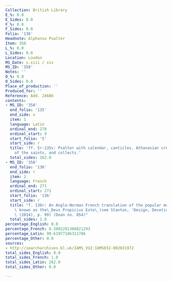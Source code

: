 ```yaml
---
Collection: British Library
E_%: 0.0
E_Sides: 0.0
F_%: 0.0
F_Sides: 0.0
Folia: '136'
Headnote: Alphonso Psalter
Item: 350
L_%: 0.0
L_Sides: 0.0
Location: London
MS_Date: s.xiii / xiv
MS_ID: '358'
Notes: ''
O_%: 0.0
O_Sides: 0.0
Place_of_production: ''
Produced_for: ''
Reference: Add. 24686
contents:
- MS_ID: '358'
  end_folio: '135'
  end_side: v
  item: 1
  language: Latin
  ordinal_end: 270
  ordinal_start: 9
  start_folio: '5'
  start_side: r
  title: 'ff. 5r-135v: Psalter with calendar, canticles, Athanasian creed, litany
    of the saints, and collects.'
  total_sides: 262.0
- MS_ID: '358'
  end_folio: '136'
  end_side: r
  item: 2
  language: French
  ordinal_end: 271
  ordinal_start: 271
  start_folio: '136'
  start_side: r
  title: "f. 136r: An Anglo-Norman French translation of the popular medieval prayer\
    \ known as the\_Deus Propicius Esto\_(see Stanton, 'Design, Devotion and Durability'\
    \ (2014), p. 99) (Dean no. 854)"
  total_sides: 1.0
percentage_English: 0.0
percentage_French: 0.3802281368821293
percentage_Latin: 99.61977186311786
percentage_Other: 0.0
sources:
- http://searcharchives.bl.uk/IAMS_VU2:IAMS032-002031972
total_sides_English: 0.0
total_sides_French: 1.0
total_sides_Latin: 262.0
total_sides_Other: 0.0

---
```

